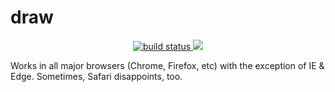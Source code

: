 # draw

<p align="center">
  <a href="https://github.com/inker/draw/actions/workflows/code-quality.yml">
    <img
      src="https://github.com/inker/draw/actions/workflows/code-quality.yml/badge.svg?branch=master"
      alt="build status"
    >
  </a>
  <a href="https://github.com/inker/draw/graphs/contributors">
		<img
      src="https://img.shields.io/github/contributors/inker/draw.svg"
    >
	</a>
</p>

Works in all major browsers (Chrome, Firefox, etc) with the exception of IE & Edge. Sometimes, Safari disappoints, too.
